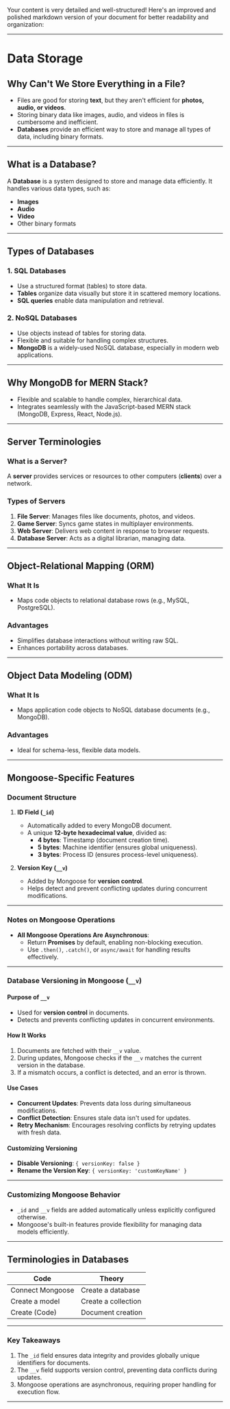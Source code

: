 Your content is very detailed and well-structured! Here's an improved and polished markdown version of your document for better readability and organization:

---

# Data Storage

## Why Can't We Store Everything in a File?

- Files are good for storing **text**, but they aren't efficient for **photos, audio, or videos**.
- Storing binary data like images, audio, and videos in files is cumbersome and inefficient.
- **Databases** provide an efficient way to store and manage all types of data, including binary formats.

---

## **What is a Database?**

A **Database** is a system designed to store and manage data efficiently. It handles various data types, such as:

- **Images**
- **Audio**
- **Video**
- Other binary formats

---

## **Types of Databases**

### **1. SQL Databases**
- Use a structured format (tables) to store data.
- **Tables** organize data visually but store it in scattered memory locations.
- **SQL queries** enable data manipulation and retrieval.

### **2. NoSQL Databases**
- Use objects instead of tables for storing data.
- Flexible and suitable for handling complex structures.
- **MongoDB** is a widely-used NoSQL database, especially in modern web applications.

---

## **Why MongoDB for MERN Stack?**

- Flexible and scalable to handle complex, hierarchical data.
- Integrates seamlessly with the JavaScript-based MERN stack (MongoDB, Express, React, Node.js).

---

## **Server Terminologies**

### **What is a Server?**
A **server** provides services or resources to other computers (**clients**) over a network.

### **Types of Servers**
1. **File Server**: Manages files like documents, photos, and videos.
2. **Game Server**: Syncs game states in multiplayer environments.
3. **Web Server**: Delivers web content in response to browser requests.
4. **Database Server**: Acts as a digital librarian, managing data.

---

## **Object-Relational Mapping (ORM)**
### **What It Is**
- Maps code objects to relational database rows (e.g., MySQL, PostgreSQL).

### **Advantages**
- Simplifies database interactions without writing raw SQL.
- Enhances portability across databases.

---

## **Object Data Modeling (ODM)**
### **What It Is**
- Maps application code objects to NoSQL database documents (e.g., MongoDB).

### **Advantages**
- Ideal for schema-less, flexible data models.

---

## **Mongoose-Specific Features**

### **Document Structure**

1. **ID Field (`_id`)**
   - Automatically added to every MongoDB document.
   - A unique **12-byte hexadecimal value**, divided as:
     - **4 bytes**: Timestamp (document creation time).
     - **5 bytes**: Machine identifier (ensures global uniqueness).
     - **3 bytes**: Process ID (ensures process-level uniqueness).

2. **Version Key (`__v`)**
   - Added by Mongoose for **version control**.
   - Helps detect and prevent conflicting updates during concurrent modifications.

---

### **Notes on Mongoose Operations**
- **All Mongoose Operations Are Asynchronous**:
  - Return **Promises** by default, enabling non-blocking execution.
  - Use `.then()`, `.catch()`, or `async/await` for handling results effectively.

---

### **Database Versioning in Mongoose (`__v`)**

#### **Purpose of `__v`**
- Used for **version control** in documents.
- Detects and prevents conflicting updates in concurrent environments.

#### **How It Works**
1. Documents are fetched with their `__v` value.
2. During updates, Mongoose checks if the `__v` matches the current version in the database.
3. If a mismatch occurs, a conflict is detected, and an error is thrown.

#### **Use Cases**
- **Concurrent Updates**: Prevents data loss during simultaneous modifications.
- **Conflict Detection**: Ensures stale data isn't used for updates.
- **Retry Mechanism**: Encourages resolving conflicts by retrying updates with fresh data.

#### **Customizing Versioning**
- **Disable Versioning**: `{ versionKey: false }`
- **Rename the Version Key**: `{ versionKey: 'customKeyName' }`

---

### **Customizing Mongoose Behavior**
- `_id` and `__v` fields are added automatically unless explicitly configured otherwise.
- Mongoose's built-in features provide flexibility for managing data models efficiently.

---

## **Terminologies in Databases**

| **Code**            | **Theory**              |
|---------------------|-------------------------|
| Connect Mongoose    | Create a database       |
| Create a model      | Create a collection     |
| Create (Code)       | Document creation       |

---

### **Key Takeaways**
1. The `_id` field ensures data integrity and provides globally unique identifiers for documents.
2. The `__v` field supports version control, preventing data conflicts during updates.
3. Mongoose operations are asynchronous, requiring proper handling for execution flow.

---
